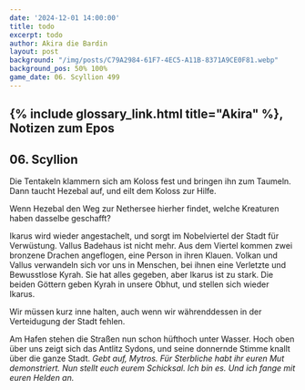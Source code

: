 ```yaml
---
date: '2024-12-01 14:00:00'
title: todo
excerpt: todo
author: Akira die Bardin
layout: post
background: "/img/posts/C79A2984-61F7-4EC5-A11B-8371A9CE0F81.webp"
background_pos: 50% 100%
game_date: 06. Scyllion 499
---
```


## {% include glossary_link.html title="Akira" %}, Notizen zum Epos

## 06. Scyllion

Die Tentakeln klammern sich am Koloss fest und bringen ihn zum Taumeln. Dann taucht Hezebal auf, und eilt dem Koloss zur Hilfe.

Wenn Hezebal den Weg zur Nethersee hierher findet, welche Kreaturen haben dasselbe geschafft?

Ikarus wird wieder angestachelt, und sorgt im Nobelviertel der Stadt für Verwüstung. Vallus Badehaus ist nicht mehr. 
Aus dem Viertel kommen zwei bronzene Drachen angeflogen, eine Person in ihren Klauen. Volkan und Vallus verwandeln sich vor uns in Menschen, bei ihnen eine Verletzte und Bewusstlose Kyrah. Sie hat alles gegeben, aber Ikarus ist zu stark.
Die beiden Göttern geben Kyrah in unsere Obhut, und stellen sich wieder Ikarus.

Wir müssen kurz inne halten, auch wenn wir währenddessen in der Verteidugung der Stadt fehlen.

Am Hafen stehen die Straßen nun schon hüfthoch unter Wasser. Hoch oben über uns zeigt sich das Antlitz Sydons, und seine donnernde Stimme knallt über die ganze Stadt. _Gebt auf, Mytros. Für Sterbliche habt ihr euren Mut demonstriert. Nun stellt euch eurem Schicksal. Ich bin es. Und ich fange mit euren Helden an._



<!--
star: ha-ha Gaius.
wish: guter gaius loot

1x Würfel 1 (alle legendary abilities sind deaktiviert in dem zug)
1x von Euria: lvl 4 sleep (https://www.dndbeyond.com/spells/2254-sleep - 11d8 HP, average 50)


## Combat manual
Blessed

* Action:
  * AOE: Hauntin Phalanx
  * 2 ttacks
    * IF HIT:  spectral warrior (every time)
    * IF HIT: Stun attempt
  * Spell: Spirit guardian
  * Heal 1d8 +4
  * Use item: Power word stun
  * (Divine blessing; ever 7 days)
* Bonus:
  * Dodge + Hit die regain
  * Two unarmed strikes
* Reaction:
  * Shell of the dragon turtle
* Take damage
  * Evasion: Dex save -> half damage
* Anti
  * 3x attack
  * OR: 1x breath acid line
  * OR: 1x breath slowing cone
* Enemy nearby Start of turn
  * Spirit guardian: check

  
Character highlights:
## Tiameia
## Kapiosallos
## Bexos
## Timos
-->
